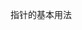 <!--
 * @Description: In User Settings Edit
 * @Author: your name
 * @Date: 2019-10-04 22:33:45
 * @LastEditTime: 2022-03-16 22:26:42
 * @LastEditors: JackChouis
 -->
 指针的基本用法
 
